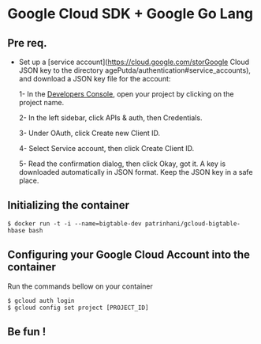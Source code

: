 # Google Cloud SDK + Google Go Lang

## Pre req.
* Set up a [service account](https://cloud.google.com/storGoogle Cloud JSON key to the directory agePutda/authentication#service_accounts), and download a JSON key file for the account:

    1- In the [Developers Console](https://console.developers.google.com), open your project by clicking on the project name.

    2- In the left sidebar, click APIs & auth, then Credentials.

    3- Under OAuth, click Create new Client ID.

    4- Select Service account, then click Create Client ID.

    5- Read the confirmation dialog, then click Okay, got it. A key is downloaded automatically in JSON format. Keep the JSON key in a safe place.

## Initializing the container

    $ docker run -t -i --name=bigtable-dev patrinhani/gcloud-bigtable-hbase bash

## Configuring your Google Cloud Account into the container

Run the commands bellow on your container

    $ gcloud auth login
    $ gcloud config set project [PROJECT_ID]

## Be fun !
